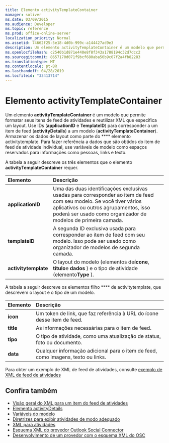 ```yaml
---
title: Elemento activityTemplateContainer
manager: soliver
ms.date: 03/09/2015
ms.audience: Developer
ms.topic: reference
ms.prod: office-online-server
localization_priority: Normal
ms.assetid: 74662f25-5e18-4d0b-999c-a144427ad9e3
description: Um elemento activityTemplateContainer é um modelo que permite formatar seus itens de feed de atividades e reutilizar XML que especifica um layout.
ms.openlocfilehash: c2540b1d871e440e8f8f343a1788194c32d7dcc2
ms.sourcegitcommit: 8657170d071f9bcf680aba50b9c07f2a4fb82283
ms.translationtype: MT
ms.contentlocale: pt-BR
ms.lasthandoff: 04/28/2019
ms.locfileid: "33413714"
---
```

# <a name="activitytemplatecontainer-element"></a>Elemento activityTemplateContainer

Um elemento **activityTemplateContainer** é um modelo que permite formatar seus itens de feed de atividades e reutilizar XML que especifica um layout. Use IDs (**applicationID** e **TemplateID**) para corresponder a um item de feed (**activityDetails**) a um modelo (**activityTemplateContainer**). Armazenar os dados de layout como parte do **** elemento activitytemplate. Para fazer referência a dados que são obtidos do item de feed de atividade individual, use variáveis de modelo como espaços reservados para informações como pessoas, links e texto. 
  
A tabela a seguir descreve os três elementos que o elemento **activityTemplateContainer** requer. 
  
|**Elemento**|**Descrição**|
|:-----|:-----|
|**applicationID** <br/> |Uma das duas identificações exclusivas usadas para corresponder ao item de feed com seu modelo. Se você tiver vários aplicativos ou outros agrupamentos, isso poderá ser usado como organizador de modelos de primeira camada.  <br/> |
|**templateID** <br/> |A segunda ID exclusiva usada para corresponder ao item de feed com seu modelo. Isso pode ser usado como organizador de modelos de segunda camada.  <br/> |
|**activitytemplate** <br/> |O layout do modelo (elementos de**ícone**, **título**e **dados** ) e o tipo de atividade (elemento**Type** ).  <br/> |
   
A tabela a seguir descreve os elementos filho **** de activitytemplate, que descrevem o layout e o tipo de um modelo.
  
|**Elemento**|**Descrição**|
|:-----|:-----|
|**icon** <br/> |Um token de link, que faz referência à URL do ícone desse item de feed.  <br/> |
|**title** <br/> |As informações necessárias para o item de feed.  <br/> |
|**tipo** <br/> |O tipo de atividade, como uma atualização de status, foto ou documento.  <br/> |
|**data** <br/> |Qualquer informação adicional para o item de feed, como imagens, texto ou links.  <br/> |
   
Para obter um exemplo de XML de feed de atividades, consulte [exemplo de XML de feed de atividades](activity-feed-xml-example.md)
  
## <a name="see-also"></a>Confira também

- [Visão geral do XML para um item do feed de atividades](overview-of-xml-for-an-activity-feed-item.md)  
- [Elemento activityDetails](activitydetails-element.md)  
- [Variáveis do modelo](template-variables.md)  
- [Diretrizes para exibir atividades de modo adequado](guidelines-for-properly-displaying-activities.md)  
- [XML para atividades](xml-for-activities.md)  
- [Esquema XML do provedor Outlook Social Connector](outlook-social-connector-provider-xml-schema.md)
- [Desenvolvimento de um provedor com o esquema XML do OSC](developing-a-provider-with-the-osc-xml-schema.md)


